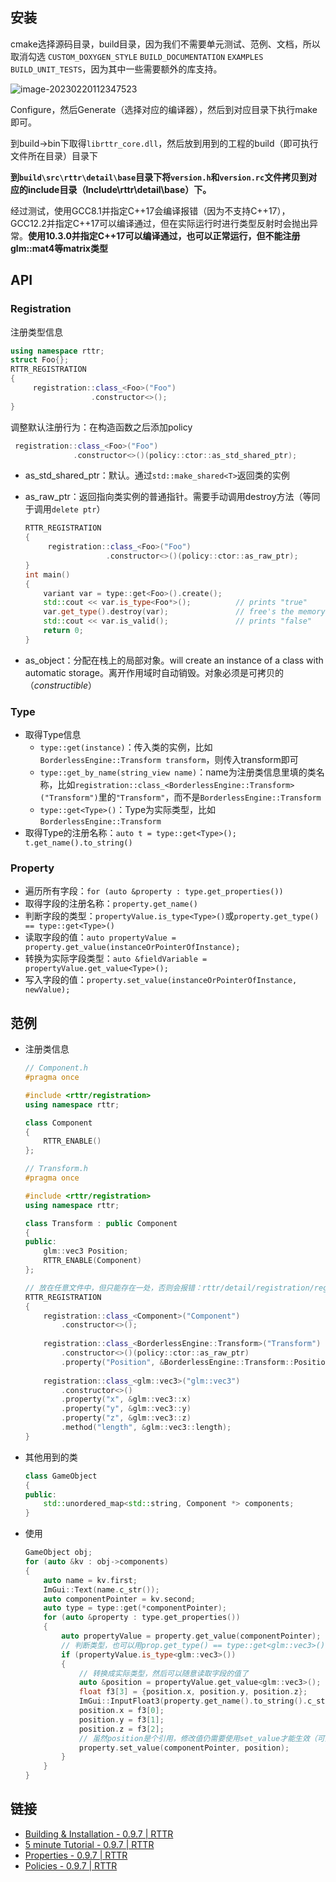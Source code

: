 ## 安装

cmake选择源码目录，build目录，因为我们不需要单元测试、范例、文档，所以取消勾选 `CUSTOM_DOXYGEN_STYLE` `BUILD_DOCUMENTATION` `EXAMPLES` `BUILD_UNIT_TESTS`，因为其中一些需要额外的库支持。

![image-20230220112347523](https://fastly.jsdelivr.net/gh/YuzikiRain/ImageBed/img/image-20230220112347523.png)

Configure，然后Generate（选择对应的编译器），然后到对应目录下执行make即可。

到build->bin下取得`librttr_core.dll`，然后放到用到的工程的build（即可执行文件所在目录）目录下

**到`build\src\rttr\detail\base`目录下将`version.h`和`version.rc`文件拷贝到对应的include目录（Include\rttr\detail\base）下。**

经过测试，使用GCC8.1并指定C++17会编译报错（因为不支持C++17），GCC12.2并指定C++17可以编译通过，但在实际运行时进行类型反射时会抛出异常。**使用10.3.0并指定C++17可以编译通过，也可以正常运行，但不能注册glm::mat4等matrix类型**

## API

### Registration

注册类型信息

``` c++
using namespace rttr;
struct Foo{};
RTTR_REGISTRATION
{
     registration::class_<Foo>("Foo")
                  .constructor<>();
}
```

调整默认注册行为：在构造函数之后添加policy

``` c++
 registration::class_<Foo>("Foo")
              .constructor<>()(policy::ctor::as_std_shared_ptr);
```

- as_std_shared_ptr：默认。通过`std::make_shared<T>`返回类的实例

- as_raw_ptr：返回指向类实例的普通指针。需要手动调用destroy方法（等同于调用`delete ptr`）
    ``` c++
    RTTR_REGISTRATION
    {
         registration::class_<Foo>("Foo")
                      .constructor<>()(policy::ctor::as_raw_ptr);
    }
    int main()
    {
        variant var = type::get<Foo>().create();
        std::cout << var.is_type<Foo*>();          // prints "true"
        var.get_type().destroy(var);               // free's the memory with 'delete'
        std::cout << var.is_valid();               // prints "false"
        return 0;
    }
    
    ```
    
- as_object：分配在栈上的局部对象。will create an instance of a class with automatic storage。离开作用域时自动销毁。对象必须是可拷贝的（*constructible*）

### Type

- 取得Type信息
    - `type::get(instance)`：传入类的实例，比如`BorderlessEngine::Transform transform`，则传入transform即可
    - `type::get_by_name(string_view name)`：name为注册类信息里填的类名称，比如`registration::class_<BorderlessEngine::Transform>("Transform")`里的`"Transform"`，而不是`BorderlessEngine::Transform`
    - `type::get<Type>()`：Type为实际类型，比如`BorderlessEngine::Transform`
- 取得Type的注册名称：`auto t = type::get<Type>(); t.get_name().to_string()`

### Property

- 遍历所有字段：`for (auto &property : type.get_properties())`
- 取得字段的注册名称：`property.get_name()`
- 判断字段的类型：`propertyValue.is_type<Type>()`或`property.get_type() == type::get<Type>()`
- 读取字段的值：`auto propertyValue = property.get_value(instanceOrPointerOfInstance);`
- 转换为实际字段类型：`auto &fieldVariable = propertyValue.get_value<Type>();`
- 写入字段的值：`property.set_value(instanceOrPointerOfInstance, newValue);`

## 范例

- 注册类信息

    ``` c++
    // Component.h
    #pragma once
    
    #include <rttr/registration>
    using namespace rttr;
    
    class Component
    {
    	RTTR_ENABLE()
    };
    ```

    ``` c++
    // Transform.h
    #pragma once
    
    #include <rttr/registration>
    using namespace rttr;
    
    class Transform : public Component
    {
    public:
    	glm::vec3 Position;
        RTTR_ENABLE(Component)
    };
    ```

    ``` c++
    // 放在任意文件中，但只能存在一处，否则会报错：rttr/detail/registration/registration_impl.h:292:12: error: redefinition of 'struct {anonymous}::rttr__auto__register__'
    RTTR_REGISTRATION
    {
    	registration::class_<Component>("Component")
    		.constructor<>();
    		
    	registration::class_<BorderlessEngine::Transform>("Transform")
    		.constructor<>()(policy::ctor::as_raw_ptr)
    		.property("Position", &BorderlessEngine::Transform::Position);
        
        registration::class_<glm::vec3>("glm::vec3")
    		.constructor<>()
    		.property("x", &glm::vec3::x)
    		.property("y", &glm::vec3::y)
    		.property("z", &glm::vec3::z)
    		.method("length", &glm::vec3::length);
    }
    ```

- 其他用到的类

    ``` c++
    class GameObject
    {
    public:
        std::unordered_map<std::string, Component *> components;
    }
    ```

- 使用

    ``` c++
    GameObject obj;
    for (auto &kv : obj->components)
    {
        auto name = kv.first;
        ImGui::Text(name.c_str());
        auto componentPointer = kv.second;
        auto type = type::get(*componentPointer);
        for (auto &property : type.get_properties())
        {
            auto propertyValue = property.get_value(componentPointer);
            // 判断类型，也可以用prop.get_type() == type::get<glm::vec3>()
            if (propertyValue.is_type<glm::vec3>())
            {
                // 转换成实际类型，然后可以随意读取字段的值了
                auto &position = propertyValue.get_value<glm::vec3>();
                float f3[3] = {position.x, position.y, position.z};
                ImGui::InputFloat3(property.get_name().to_string().c_str(), f3);
                position.x = f3[0];
                position.y = f3[1];
                position.z = f3[2];
                // 虽然position是个引用，修改值仍需要使用set_value才能生效（可能position只是字段的拷贝）
                property.set_value(componentPointer, position);
            }
        }
    }
    ```

## 链接

- [Building & Installation - 0.9.7 | RTTR](https://www.rttr.org/doc/master/building_install_page.html)
- [5 minute Tutorial - 0.9.7 | RTTR](https://www.rttr.org/doc/master/five_minute_tutorial_page.html)
- [Properties - 0.9.7 | RTTR](https://www.rttr.org/doc/master/register_properties_page.html)
- [Policies - 0.9.7 | RTTR](https://www.rttr.org/doc/master/register_policies_page.html)
